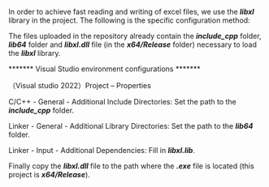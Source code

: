 In order to achieve fast reading and writing of excel files, we use the ***libxl*** library in the project. The following is the specific configuration method:

The files uploaded in the repository already contain the ***include_cpp*** folder, ***lib64*** folder and ***libxl.dll*** file (in the ***x64/Release*** folder) necessary to load the ***libxl*** library.

******* Visual Studio environment configurations *******

（Visual studio 2022）Project – Properties

C/C++ - General - Additional Include Directories: Set the path to the ***include_cpp*** folder.

Linker - General - Additional Library Directories: Set the path to the ***lib64*** folder.

Linker - Input - Additional Dependencies: Fill in ***libxl.lib***.

Finally copy the ***libxl.dll*** file to the path where the ***.exe*** file is located (this project is ***x64/Release***).
